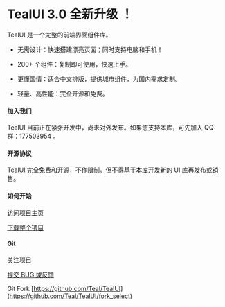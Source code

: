 # TealUI 3.0 全新升级 ！

TealUI 是一个完整的前端界面组件库。

* 无需设计：快速搭建漂亮页面；同时支持电脑和手机！

* 200+ 个组件：复制即可使用，快速上手。

* 更懂国情：适合中文排版，提供城市组件，为国内需求定制。

* 轻量、高性能：完全开源和免费。

#### 加入我们

TealUI 目前正在紧张开发中，尚未对外发布。如果您支持本库，可先加入 QQ 群：177503954 。

#### 开源协议

TealUI 完全免费和开源，不作限制。但不得基于本库开发新的 UI 库再发布或销售。

#### 如何开始

[访问项目主页](http://teal.github.com/TealUI)

[下载整个项目](https://github.com/Teal/TealUI/zipball/master)

#### Git

[关注项目](https://github.com/Teal/TealUI/watch)

[提交 BUG 或反馈](https://github.com/Teal/TealUI/issues)

Git Fork [https://github.com/Teal/TealUI](https://github.com/Teal/TealUI/fork_select)
